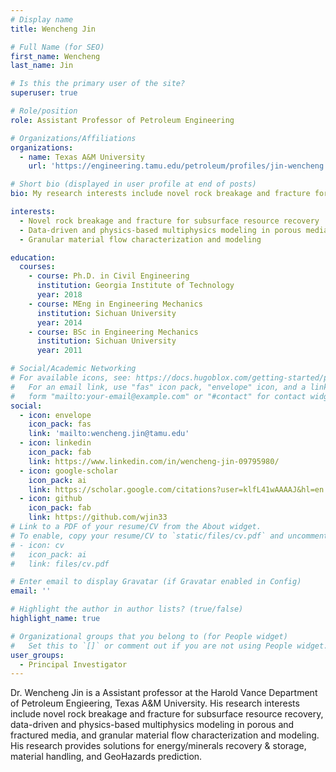 ```yaml
---
# Display name
title: Wencheng Jin

# Full Name (for SEO)
first_name: Wencheng
last_name: Jin

# Is this the primary user of the site?
superuser: true

# Role/position
role: Assistant Professor of Petroleum Engineering

# Organizations/Affiliations
organizations:
  - name: Texas A&M University
    url: 'https://engineering.tamu.edu/petroleum/profiles/jin-wencheng.html'

# Short bio (displayed in user profile at end of posts)
bio: My research interests include novel rock breakage and fracture for subsurface resource recovery, data-driven and physics-based multiphysics modeling in porous and fractured media, and granular material flow characterization and modeling. My research provides solutions for energy/minerals recovery & storage, material handling, and GeoHazards prediction.

interests:
  - Novel rock breakage and fracture for subsurface resource recovery
  - Data-driven and physics-based multiphysics modeling in porous media
  - Granular material flow characterization and modeling

education:
  courses:
    - course: Ph.D. in Civil Engineering
      institution: Georgia Institute of Technology
      year: 2018
    - course: MEng in Engineering Mechanics
      institution: Sichuan University
      year: 2014
    - course: BSc in Engineering Mechanics
      institution: Sichuan University
      year: 2011

# Social/Academic Networking
# For available icons, see: https://docs.hugoblox.com/getting-started/page-builder/#icons
#   For an email link, use "fas" icon pack, "envelope" icon, and a link in the
#   form "mailto:your-email@example.com" or "#contact" for contact widget.
social:
  - icon: envelope
    icon_pack: fas
    link: 'mailto:wencheng.jin@tamu.edu'
  - icon: linkedin
    icon_pack: fab
    link: https://www.linkedin.com/in/wencheng-jin-09795980/
  - icon: google-scholar
    icon_pack: ai
    link: https://scholar.google.com/citations?user=klfL41wAAAAJ&hl=en
  - icon: github
    icon_pack: fab
    link: https://github.com/wjin33
# Link to a PDF of your resume/CV from the About widget.
# To enable, copy your resume/CV to `static/files/cv.pdf` and uncomment the lines below.
# - icon: cv
#   icon_pack: ai
#   link: files/cv.pdf

# Enter email to display Gravatar (if Gravatar enabled in Config)
email: ''

# Highlight the author in author lists? (true/false)
highlight_name: true

# Organizational groups that you belong to (for People widget)
#   Set this to `[]` or comment out if you are not using People widget.
user_groups:
  - Principal Investigator
---
```


Dr. Wencheng Jin is a Assistant professor at the Harold Vance Department of Petroleum Engieering, Texas A&M University. His research interests include novel rock breakage and fracture for subsurface resource recovery, data-driven and physics-based multiphysics modeling in porous and fractured media, and granular material flow characterization and modeling. His research provides solutions for energy/minerals recovery & storage, material handling, and GeoHazards prediction.
